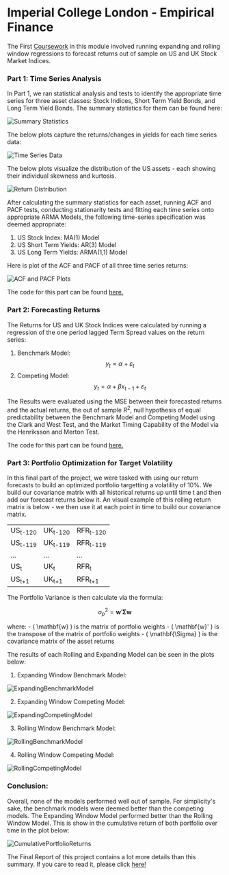 # Imperial College London - Empirical Finance

The First [Coursework](IndividualProject/coursework_1) in this module involved running expanding and rolling window regressions to forecast returns out of sample on US and UK Stock Market Indices. 

### Part 1: Time Series Analysis

In Part 1, we ran statistical analysis and tests to identify the appropriate time series for three asset classes: Stock Indices, Short Term Yield Bonds, and Long Term Yield Bonds. The summary statistics for them can be found here:

![Summary Statistics](IndividualProject/coursework_1/Plots/us_uk_data.png)

The below plots capture the returns/changes in yields for each time series data:

![Time Series Data](IndividualProject/coursework_1/Plots/us_uk_stationary_data.png)

The below plots visualize the distribution of the US assets - each showing their individual skewness and kurtosis. 

![Return Distribution](IndividualProject/coursework_1/Plots/us_data_distribution.png)

 After calculating the summary statistics for each asset, running ACF and PACF tests, conducting stationarity tests and fitting each time series onto appropriate ARMA Models, the following time-series specification was deemed appropriate:
1. US Stock Index: MA(1) Model
2. US Short Term Yields: AR(3) Model
3. US Long Term Yields: ARMA(1,1) Model

Here is plot of the ACF and PACF of all three time series returns:

![ACF and PACF Plots](IndividualProject/coursework_1/Plots/acf_pacf.png)

The code for this part can be found [here.](IndividualProject/coursework_1/q1.ipynb)

### Part 2: Forecasting Returns

The Returns for US and UK Stock Indices were calculated by running a regression of the  one period lagged Term Spread values on the return series:

1. Benchmark Model:
$$y_t = \alpha + \varepsilon_t $$
2. Competing Model:
$$y_t = \alpha + \beta x_{t-1} + \varepsilon_t$$

The Results were evaluated using the MSE between their forecasted returns and the actual returns, the out of sample $R^{2}$, null hypothesis of equal predictability between the Benchmark Model and Competing Model using the Clark and West Test, and the Market Timing Capability of the Model via the Henriksson and Merton Test. 

The code for this part can be found [here.](IndividualProject/coursework_1/q2.ipynb)

### Part 3: Portfolio Optimization for Target Volatility

In this final part of the project, we were tasked with using our return forecasts to build an optimized portfolio targetting a volatility of 10%. We build our covariance matrix with all historical returns up until time t and then add our forecast returns below it. An visual example of this rolling return matrix is below - we then use it at each point in time to build our covariance matrix. 

<table>
<tr><td>US<sub>t-120</sub></td><td>UK<sub>t-120</sub></td><td>RFR<sub>t-120</sub></td></tr>
<tr><td>US<sub>t-119</sub></td><td>UK<sub>t-119</sub></td><td>RFR<sub>t-119</sub></td></tr>
<tr><td>...</td><td>...</td><td>...</td></tr>
<tr><td>US<sub>t</sub></td><td>UK<sub>t</sub></td><td>RFR<sub>t</sub></td></tr>
<tr><td>US<sub>t+1</sub></td><td>UK<sub>t+1</sub></td><td>RFR<sub>t+1</sub></td></tr>
</table>

The Portfolio Variance is then calculate via the formula:

$$ \sigma_p^2 = \mathbf{w}' \mathbf{\Sigma} \mathbf{w} $$

where:
    - \( \mathbf{w} \) is the matrix of portfolio weights
    - \( \mathbf{w}' \) is the transpose of the matrix of portfolio weights
    - \( \mathbf{\Sigma} \) is the covariance matrix of the asset returns
  
The results of each Rolling and Expanding Model can be seen in the plots below:

1. Expanding Window Benchmark Model:

![ExpandingBenchmarkModel](IndividualProject/coursework_1/Plots/Expanding%20Benchmark%20Model.png)

2. Expanding Window Competing Model:

![ExpandingCompetingModel](IndividualProject/coursework_1/Plots/Expanding%20Competing%20Model.png)

3. Rolling Window Benchmark Model:

![RollingBenchmarkModel](IndividualProject/coursework_1/Plots/Rolling%20Benchmark%20Model.png)

4. Rolling Window Competing Model:

![RollingCompetingModel](IndividualProject/coursework_1/Plots/Rolling%20Competing%20Model.png)

### Conclusion:

Overall, none of the models performed well out of sample. For simplicity's sake, the benchmark models were deemed better than the competing models. The Expanding Window Model performed better than the Rolling Window Model. This is show in the cumulative return of both portfolio over time in the plot below:

![CumulativePortfolioReturns](IndividualProject/coursework_1/Plots/cumulative_portfolio_returns.png)

The Final Report of this project contains a lot more details than this summary. If you care to read it, please click [here!](IndividualProject/coursework_1/EmpricalFinanceIndividualCoursework-TalhaJamal.pdf)
